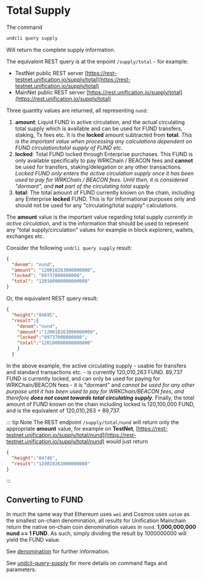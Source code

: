 # Total Supply

The command

```bash
undcli query supply
```

Will return the complete supply information.

The equivalent REST query is at the enpoint `/supply/total` - for example:

- TestNet public REST server [https://rest-testnet.unification.io/supply/total](https://rest-testnet.unification.io/supply/total)
- MainNet public REST server [https://rest.unification.io/supply/total](https://rest.unification.io/supply/total)

Three quantity values are returned, all representing `nund`:

1. **amount**: Liquid FUND in active circulation, and the actual circulating total supply which is available and can be used for FUND transfers, staking, Tx fees etc. It is the **locked** amount subtracted from **total**. _This is the important value when processing any calculations dependent on FUND circulation/total supply of FUND etc._
2. **locked**: Total FUND locked through Enterprise purchases. This FUND is only available specifically to pay WRKChain / BEACON fees and **cannot** be used for transfers, staking/delegation or any other transactions. _Locked FUND only enters the active circulation supply once it has been used to pay for WRKChain / BEACON fees. Until then, it is considered "dormant", and **not** part of the circulating total supply_
3. **total**: The total amount of FUND currently known on the chain, including any Enterprise **locked** FUND. This is for informational purposes only and should not be used for any "circulating/total supply" calculations.

The **amount** value is the important value regarding total supply _currently in active circulation_, and is the information that should be used to represent any "total supply/circulation" values for example in block explorers, wallets, exchanges etc.

Consider the following `undcli query supply` result:

```json
{
  "denom": "nund",
  "amount": "120010263000000000",
  "locked": "89737000000000",
  "total": "120100000000000000"
}
```

Or, the equivalent REST query result:

```json
{
  "height":"84695",
  "result":{
    "denom":"nund",
    "amount":"120010263000000000",
    "locked":"89737000000000",
    "total":"120100000000000000"
    }
  }
```

In the above example, the active circulating supply - usable for transfers and standard transactions etc. - is currently 120,010,263 FUND. 89,737 FUND is currently locked, and can only be used for paying for WRKChain/BEACON fees - it is "dormant" and _cannot be used for any other purpose until it has been used to pay for WRKChain/BEACON fees, and therefore **does not count towards total circulating supply**_. Finally, the total amount of FUND known on the chain including locked is 120,100,000 FUND, and is the equivalent of 120,010,263 + 89,737.

::: tip Note
The REST endpoint `/supply/total/nund` will return only the appropriate **amount** value, for example on **TestNet**, [https://rest-testnet.unification.io/supply/total/nund](https://rest-testnet.unification.io/supply/total/nund) would just return

```json
{
  "height":"84746",
  "result":"120010263000000000"
}
```
:::

## Converting to FUND

In much the same way that Ethereum uses `wei` and Cosmos uses `uatom` as the smallest on-chain denomination, all results for Unification Mainchain return the native on-chain coin denomination values in `nund`. **1,000,000,000 nund == 1 FUND**. As such, simply dividing the result by 1000000000 will yield the FUND value.

See [denomination](denomination.md) for further information.

See [undcli-query-supply](../software/undcli-commands.md#undcli-query-supply) for more details on command flags and parameters.
